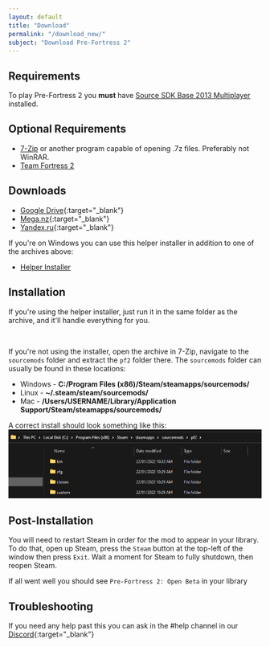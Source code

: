 ```yaml
---
layout: default
title: "Download"
permalink: "/download_new/"
subject: "Download Pre-Fortress 2"
---
```

## Requirements
To play Pre-Fortress 2 you **must** have [Source SDK Base 2013 Multiplayer](steam://install/243750) installed.

## Optional Requirements
- [7-Zip](https://www.7-zip.org/download.html) or another program capable of opening .7z files. Preferably not WinRAR.
- [Team Fortress 2](steam://install/440)

## Downloads
- [Google Drive](https://drive.google.com/file/d/1FUUfHo5NbxvCNsKDUiZVxU4x8q8NkaKk/view){:target="_blank"}
- [Mega.nz](https://mega.nz/file/9CxTXKyT#rqFGOpbJykJqFsBsxUeWaimJF82ygj-BbulEn2Yf8vI){:target="_blank"}
- [Yandex.ru](https://disk.yandex.ru/d/yegcFzbO1h9Duw){:target="_blank"}

If you're on Windows you can use this helper installer in addition to one of the archives above:
- [Helper Installer](https://cdn.discordapp.com/attachments/843318766245904434/934288428772777984/pf2-0.6-full-installer.exe)

## Installation
If you're using the helper installer, just run it in the same folder as the archive, and it'll handle everything for you.

<br>

If you're not using the installer, open the archive in 7-Zip, navigate to the `sourcemods` folder and extract the `pf2` folder there.
The `sourcemods` folder can usually be found in these locations:
- Windows - **C:/Program Files (x86)/Steam/steamapps/sourcemods/**
- Linux - **~/.steam/steam/sourcemods/**
- Mac - **/Users/USERNAME/Library/Application Support/Steam/steamapps/sourcemods/**

A correct install should look something like this:
![](/assets/images/explorer_biG8aCMZFd.png)

## Post-Installation
You will need to restart Steam in order for the mod to appear in your library. To do that, open up Steam, press the `Steam` button at the top-left of the window then press `Exit`. Wait a moment for Steam to fully shutdown, then reopen Steam. 

If all went well you should see `Pre-Fortress 2: Open Beta` in your library

## Troubleshooting
If you need any help past this you can ask in the #help channel in our [Discord]({{site.discord-invite}}){:target="_blank"}
